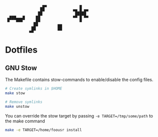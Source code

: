 ```ascii
                 ▄▄               ▄
                ██             ▄▄ █ ▄▄
               ██               █████
 ▄███▄▄▄█     ██               ▀▀ █ ▀▀
 ▀   ▀▀▀     ▄█▀                  ▀
            ▄█▀         ██
           ▄█▀          ▀▀
```

Dotfiles
========

## GNU Stow
The Makefile contains stow-commands to enable/disable the config files.
```bash
# Create symlinks in $HOME
make stow

# Remove symlinks
make unstow
```

You can override the stow target by passing `-e TARGET=/tmp/some/path` to the make command
```bash
make -e TARGET=/home/foousr install
```

